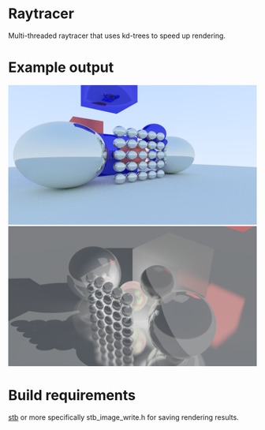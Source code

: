 # Raytracer

Multi-threaded raytracer that uses kd-trees to speed up rendering.

# Example output
![ball-grid.png](example-images/ball-grid.png)
![metallic.png](example-images/metallic.png)

# Build requirements

[stb](https://github.com/nothings/stb) or more specifically stb_image_write.h for saving rendering results.

